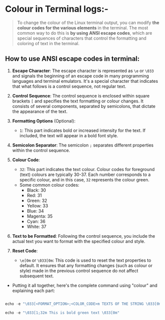 # Colour in Terminal logs:-
> To change the colour of the Linux terminal output, you can modify **the colour codes for the various elements** in the terminal. 
> The most common way to do this is **by using ANSI escape codes**, which are special sequences of characters that control the formatting and coloring of text in the terminal.

## How to use ANSI escape codes in terminal:

1. **Escape Character**: The escape character is represented as `\e` or `\033` and signals the beginning of an escape code in many programming languages and terminal emulators. It's a special character that indicates that what follows is a control sequence, not regular text.
    
2. **Control Sequence**: The control sequence is enclosed within square brackets `[` and specifies the text formatting or colour changes. It consists of several components, separated by semicolons, that dictate the appearance of the text.
    
3. **Formatting Options** (Optional):
    
    - `1`: This part indicates bold or increased intensity for the text. If included, the text will appear in a bold font style.

4. **Semicolon Separator**: The semicolon `;` separates different properties within the control sequence.
    
5. **Colour Code**:
    - `32`: This part indicates the text colour. Colour codes for foreground (text) colours are typically 30-37. Each number corresponds to a specific colour, and in this case, `32` represents the colour green.
    - Some common colour codes:
	    - Black:      30
	    - Red:         31
	    - Green:     32
	    - Yellow:    33    
	    - Blue:        34
	    - Magenta: 35
	    - Cyan:       36
	    - White:      37

6. **Text to be Formatted**: Following the control sequence, you include the actual text you want to format with the specified colour and style.
    
7. **Reset Code**:
    - `\e[0m` or `\033[0m`: This code is used to reset the text properties to default. It ensures that any formatting changes (such as colour or style) made in the previous control sequence do not affect subsequent text.

- Putting it all together, here's the complete command using "colour" and explaining each part:
```python

echo -e "\033[<FORMAT_OPTION>;<COLOR_CODE>m TEXTS OF THE STRING \033[0m"

echo -e "\033[1;32m This is bold green text \033[0m"

```